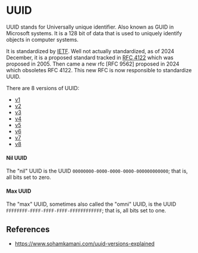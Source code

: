 # UUID

UUID stands for Universally unique identifier. Also known as GUID in Microsoft systems. It is a 128 bit of data that is used to uniquely identify objects in computer systems.

It is standardized by [IETF](/ietf/ietf). Well not actually standardized, as of 2024 December, it is a proposed standard tracked in [RFC 4122](/ietf/rfc/4122) which was proposed in 2005. Then came a new rfc [RFC 9562] proposed in 2024 which obsoletes RFC 4122. This new RFC is now responsible to standardize UUID.

There are 8 versions of UUID:
- [v1](/uuid/v1)
- [v2](/uuid/v2)
- [v3](/uuid/v3)
- [v4](/uuid/v4)
- [v5](/uuid/v5)
- [v6](/uuid/v6)
- [v7](/uuid/v7)
- [v8](/uuid/v8)

#### Nil UUID

The "nil" UUID is the UUID `00000000-0000-0000-0000-000000000000`; that is, all bits set to zero.[](https://www.wikiwand.com/en/articles/Universally_unique_identifier#cite_note-RFC_9562-1)

#### Max UUID

The "max" UUID, sometimes also called the "omni" UUID, is the UUID `FFFFFFFF-FFFF-FFFF-FFFF-FFFFFFFFFFFF`; that is, all bits set to one.[](https://www.wikiwand.com/en/articles/Universally_unique_identifier#cite_note-RFC_9562-1)

## References

- https://www.sohamkamani.com/uuid-versions-explained
